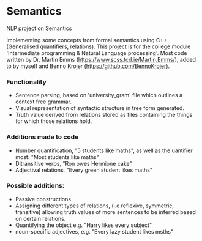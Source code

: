 # Semantics
NLP project on Semantics

Implementing some concepts from formal semantics using C++ (Generalised quantifiers, relations).
This project is for the college module 'Intermediate programming & Natural Language processing'.
Most code written by Dr. Martin Emms (https://www.scss.tcd.ie/Martin.Emms/), 
added to by myself and Benno Krojer (https://github.com/BennoKrojer).

### Functionality
- Sentence parsing, based on 'university_gram' file which outlines a context free grammar.
- Visual representation of syntactic structure in tree form generated.
- Truth value derived from relations stored as files containing the things for which
those relations hold.

### Additions made to code
- Number quantification, "5 students like maths", as well as the uantifier most: "Most students like maths"
- Ditransitive verbs, "Ron owes Hermione cake"
- Adjectival relations, "Every green student likes maths"


### Possible additions:
- Passive constructions
- Assigning different types of relations, (i.e reflexive, symmetric, transitive) allowing truth values of more sentences to be inferred based on certain relations.
- Quantifying the object e.g. "Harry likes every subject"
- noun-specific adjectives, e.g. "Every lazy student likes msths"
